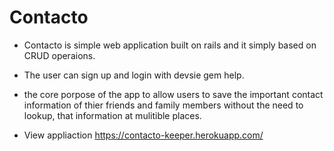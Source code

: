 # Contacto

* Contacto is simple web application built on rails and it simply based on CRUD operaions.
* The user can sign up and login with devsie gem help.
* the core porpose of the app to allow users to save the important contact information of thier friends and family members without the need to lookup, 
 that information at mulitible places.
 
 * View appliaction https://contacto-keeper.herokuapp.com/
